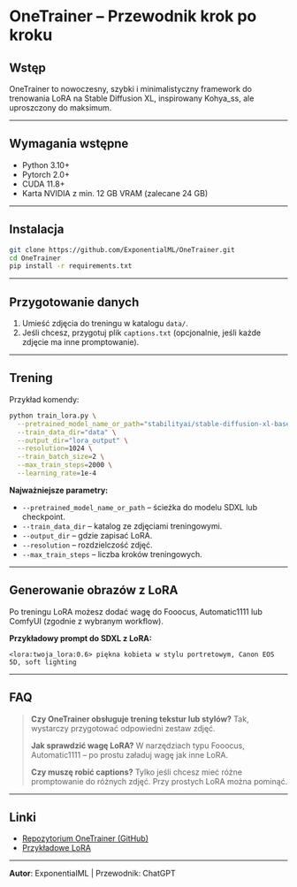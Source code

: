 
# OneTrainer – Przewodnik krok po kroku

## Wstęp
OneTrainer to nowoczesny, szybki i minimalistyczny framework do trenowania LoRA na Stable Diffusion XL, inspirowany Kohya_ss, ale uproszczony do maksimum.

---

## Wymagania wstępne
- Python 3.10+
- Pytorch 2.0+
- CUDA 11.8+
- Karta NVIDIA z min. 12 GB VRAM (zalecane 24 GB)

---

## Instalacja

```bash
git clone https://github.com/ExponentialML/OneTrainer.git
cd OneTrainer
pip install -r requirements.txt
```

---

## Przygotowanie danych

1. Umieść zdjęcia do treningu w katalogu `data/`.
2. Jeśli chcesz, przygotuj plik `captions.txt` (opcjonalnie, jeśli każde zdjęcie ma inne promptowanie).

---

## Trening

Przykład komendy:

```bash
python train_lora.py \
  --pretrained_model_name_or_path="stabilityai/stable-diffusion-xl-base-1.0" \
  --train_data_dir="data" \
  --output_dir="lora_output" \
  --resolution=1024 \
  --train_batch_size=2 \
  --max_train_steps=2000 \
  --learning_rate=1e-4
```

**Najważniejsze parametry:**

- `--pretrained_model_name_or_path` – ścieżka do modelu SDXL lub checkpoint.
- `--train_data_dir` – katalog ze zdjęciami treningowymi.
- `--output_dir` – gdzie zapisać LoRA.
- `--resolution` – rozdzielczość zdjęć.
- `--max_train_steps` – liczba kroków treningowych.

---

## Generowanie obrazów z LoRA

Po treningu LoRA możesz dodać wagę do Fooocus, Automatic1111 lub ComfyUI (zgodnie z wybranym workflow).

**Przykładowy prompt do SDXL z LoRA:**

```
<lora:twoja_lora:0.6> piękna kobieta w stylu portretowym, Canon EOS 5D, soft lighting
```

---

## FAQ

> **Czy OneTrainer obsługuje trening tekstur lub stylów?**
> Tak, wystarczy przygotować odpowiedni zestaw zdjęć.
>
> **Jak sprawdzić wagę LoRA?**
> W narzędziach typu Fooocus, Automatic1111 – po prostu załaduj wagę jak inne LoRA.
>
> **Czy muszę robić captions?**
> Tylko jeśli chcesz mieć różne promptowanie do różnych zdjęć. Przy prostych LoRA można pominąć.

---

## Linki

- [Repozytorium OneTrainer (GitHub)](https://github.com/ExponentialML/OneTrainer)
- [Przykładowe LoRA](https://civitai.com/)

---

**Autor**: ExponentialML | Przewodnik: ChatGPT
